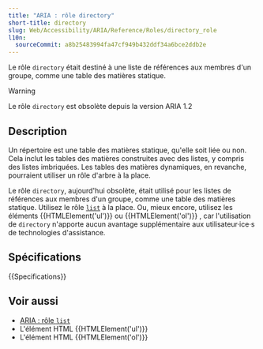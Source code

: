 ```yaml
---
title: "ARIA : rôle directory"
short-title: directory
slug: Web/Accessibility/ARIA/Reference/Roles/directory_role
l10n:
  sourceCommit: a8b25483994fa47cf949b432ddf34a6bce2ddb2e
---
```


Le rôle `directory` était destiné à une liste de références aux membres d'un groupe, comme une table des matières statique.

> [!WARNING]
> Le rôle `directory` est obsolète depuis la version ARIA 1.2

## Description

Un répertoire est une table des matières statique, qu'elle soit liée ou non. Cela inclut les tables des matières construites avec des listes, y compris des listes imbriquées. Les tables des matières dynamiques, en revanche, pourraient utiliser un rôle d'arbre à la place.

Le rôle `directory`, aujourd'hui obsolète, était utilisé pour les listes de références aux membres d'un groupe, comme une table des matières statique.
Utilisez le rôle [`list`](/fr/docs/Web/Accessibility/ARIA/Reference/Roles/list_role) à la place. Ou, mieux encore, utilisez les éléments {{HTMLElement('ul')}} ou {{HTMLElement('ol')}} , car l'utilisation de `directory` n'apporte aucun avantage supplémentaire aux utilisateur·ice·s de technologies d'assistance.

## Spécifications

{{Specifications}}

## Voir aussi

- [ARIA&nbsp;: rôle `list`](/fr/docs/Web/Accessibility/ARIA/Reference/Roles/list_role)
- L'élément HTML {{HTMLElement('ul')}}
- L'élément HTML {{HTMLElement('ol')}}
